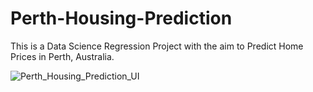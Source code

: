 # Perth-Housing-Prediction
This is a Data Science Regression Project with the aim to Predict Home Prices in Perth, Australia.

![Perth_Housing_Prediction_UI](https://github.com/user-attachments/assets/99e9d4a0-aec0-4106-9a62-f0dedd041d5a)

